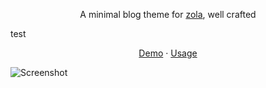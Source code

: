 <p align="center">
  A minimal blog theme for <a href="https://www.getzola.org">zola</a>, well crafted
</p>

test

<p align="center">
  <a href="https://serene-demo.pages.dev">Demo</a> ·
  <a href="https://github.com/isunjn/serene/blob/latest/USAGE.md">Usage</a>
</p>

<img alt="Screenshot" src="https://github.com/user-attachments/assets/fa0c9529-f83b-4e4d-aed9-5327a44bc828" />
